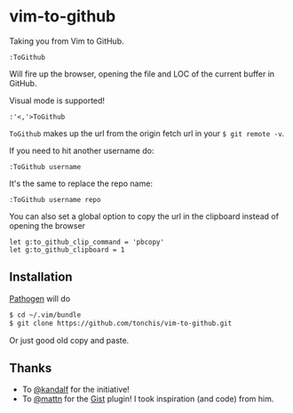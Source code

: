 vim-to-github
=============

Taking you from Vim to GitHub.

```
:ToGithub
```

Will fire up the browser, opening the file and LOC of the current buffer in GitHub.

Visual mode is supported!

```
:'<,'>ToGithub
```

`ToGithub` makes up the url from the origin fetch url in your `$ git remote -v`.

If you need to hit another username do:

```
:ToGithub username
```

It's the same to replace the repo name:

```
:ToGithub username repo
```

You can also set a global option to copy the url in the clipboard instead of opening the browser

```
let g:to_github_clip_command = 'pbcopy'
let g:to_github_clipboard = 1
```

Installation
------------

[Pathogen](https://github.com/tpope/vim-pathogen) will do

```bash
$ cd ~/.vim/bundle
$ git clone https://github.com/tonchis/vim-to-github.git
```

Or just good old copy and paste.

Thanks
------

* To [@kandalf](https://github.com/kandalf/) for the initiative!
* To [@mattn](https://github.com/mattn/) for the [Gist](https://github.com/mattn/gist-vim) plugin! I took inspiration (and code) from him.
